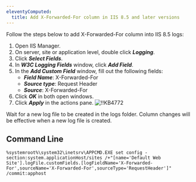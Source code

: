 ```yaml
---
eleventyComputed:
  title: Add X-Forwarded-For column in IIS 8.5 and later versions
---
```

Follow the steps below to add X-Forwarded-For column into IIS 8.5 logs:

1. Open IIS Manager.
1. On server, site or application level, double click ***Logging***.
1. Click ***Select Fields***.
1. In ***W3C Logging Fields*** window, click ***Add Field***.
1. In the ***Add Custom Field*** window, fill out the following fields:
    * ***Field Name***: X-Forwarded-For
    * ***Source type***: Request Header
    * ***Source***: X-Forwarded-For
1. Click ***OK*** in both open windows.
1. Click ***Apply*** in the actions pane.
![!!KB4772](https://cdnweb.devolutions.net/docs/docs_en_kb_KB4772.png)

Wait for a new log file to be created in the logs folder. Column changes will be effective when a new log file is created.

## Command Line
```
%systemroot%\system32\inetsrv\APPCMD.EXE set config -section:system.applicationHost/sites /+"[name='Default Web Site'].logFile.customFields.[logFieldName='X-Forwarded-For',sourceName='X-Forwarded-For',sourceType='RequestHeader']" /commit:apphost
```
